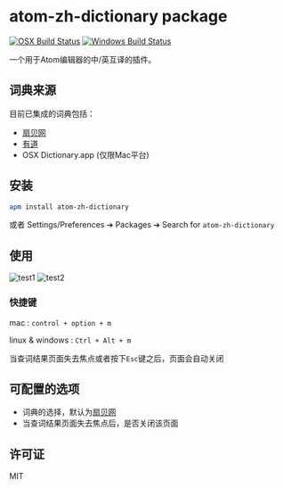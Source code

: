 # atom-zh-dictionary package
[![OSX Build Status](https://travis-ci.org/chendotjs/atom-zh-dictionary.svg?branch=master)](https://travis-ci.org/chendotjs/atom-zh-dictionary) [![Windows Build Status](https://ci.appveyor.com/api/projects/status/qf854i7oyno8oupu/branch/master?svg=true)](https://ci.appveyor.com/project/chendotjs/atom-zh-dictionary/branch/master)

一个用于Atom编辑器的中/英互译的插件。

## 词典来源

目前已集成的词典包括：

- [扇贝网](https://www.shanbay.com)
- [有道](http://dict.youdao.com)
- OSX Dictionary.app (仅限Mac平台)


## 安装

```bash
apm install atom-zh-dictionary
```

或者 Settings/Preferences ➔ Packages ➔ Search for `atom-zh-dictionary`

## 使用

![test1](https://raw.githubusercontent.com/chendotjs/atom-zh-dictionary/master/gif/test1.gif) ![test2](https://raw.githubusercontent.com/chendotjs/atom-zh-dictionary/master/gif/test2.gif)

### 快捷键

mac : `control + option + m`

linux & windows : `Ctrl + Alt + m`

当查词结果页面失去焦点或者按下`Esc`键之后，页面会自动关闭

## 可配置的选项

- 词典的选择，默认为[扇贝网](https://www.shanbay.com)
- 当查词结果页面失去焦点后，是否关闭该页面

## 许可证

MIT
